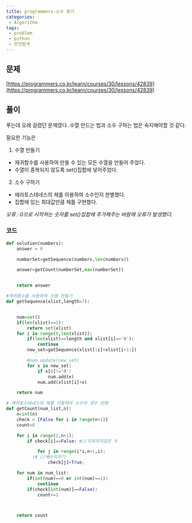 ```yaml
---
title: programmers-소수 찾기
categories:
 - Algorithm
tags:
 - problem
 - python
 - 완전탐색
---
```


## 문제
[https://programmers.co.kr/learn/courses/30/lessons/42839](https://programmers.co.kr/learn/courses/30/lessons/42839)

## 풀이

푸는데 오래 걸렸던 문제였다..수열 만드는 법과 소수 구하는 법은 숙지해야할 것 같다.

필요한 기능은
1. 수열 만들기
- 재귀함수를 사용하여 만들 수 있는 모든 수열을 만들어 주었다.
- 수열이 중복되지 않도록 set()집합에 넣어주었다.

2. 소수 구하기
- 에라토스테네스의 체를 이용하여 소수인지 판별했다.
- 집합에 있는 최대값만큼 체를 구현했다.

*오류 : 0으로 시작하는 숫자를 set()집합에 추가해주는 바람에 오류가 발생했다.*  


### 코드

```python
def solution(numbers):
    answer = 0

    numberSet=getSequence(numbers,len(numbers))

    answer=getCount(numberSet,max(numberSet))


    return answer

#재귀함수를 사용하여 수열 만들기
def getSequence(xlist,length=7):


    num=set()
    if(len(xlist)==1):
        return set(xlist)
    for i in range(0,len(xlist)):
        if(len(xlist)==length and xlist[i]=='0'):
            continue
        new_set=getSequence(xlist[:i]+xlist[i+1:])

        #num.update(new_set)
        for x in new_set:
            if x[0]!='0':
                num.add(x)
            num.add(xlist[i]+x)

    return num

# 에라토스테네스의 체를 이용하여 소수의 갯수 반환
def getCount(num_list,n):
    n=int(n)
    check = [False for i in range(n+1)]
    count=0

    for i in range(2,n+1):
        if check[i]==False: #//지워지지않은 수

            for j in range(i*i,n+1,i):
          :# //배수지우기
                check[j]=True;

    for num in num_list:
        if(int(num)==0 or int(num)==1):
            continue
        if(check[int(num)]==False):
            count+=1



    return count
```
